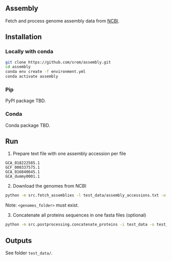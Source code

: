 Assembly
----------

Fetch and process genome assembly data from [NCBI](https://www.ncbi.nlm.nih.gov/).


## Installation

### Locally with conda

```sh
git clone https://github.com/srom/assembly.git
cd assembly
conda env create -f environment.yml
conda activate assembly
```

### Pip

PyPI package TBD.

### Conda

Conda package TBD.

## Run

1. Prepare text file with one assembly accession per file

```
GCA_018222585.1
GCF_000337575.1
GCA_016840645.1
GCA_dummy0001.1
```

2. Download the genomes from NCBI

```sh
python -m src.fetch_assemblies -l test_data/assembly_accessions.txt -o test_data
```

Note: `<genomes_folder>` must exist.

3. Concatenate all proteins sequences in one fasta files (optional)

```sh
python -m src.postprocessing.concatenate_proteins -i test_data -o test_data/all_proteins.fasta
```

## Outputs

See folder `test_data/`.
